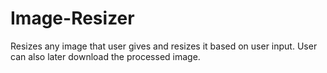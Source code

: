 # Image-Resizer
Resizes any image that user gives and resizes it based on user input. User can also later download the processed image.
